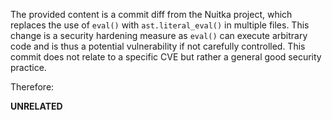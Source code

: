 The provided content is a commit diff from the Nuitka project, which replaces the use of `eval()` with `ast.literal_eval()` in multiple files. This change is a security hardening measure as `eval()` can execute arbitrary code and is thus a potential vulnerability if not carefully controlled. This commit does not relate to a specific CVE but rather a general good security practice.

Therefore:

**UNRELATED**